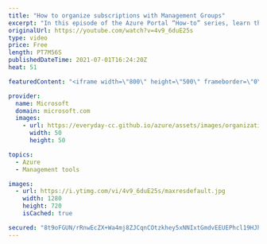```yaml
---
title: "How to organize subscriptions with Management Groups"
excerpt: "In this episode of the Azure Portal “How-to” series, learn the benefits of organizing your subscriptions into a hierarchal structure of management groups. We’ll show you how to create management groups to group and govern subscription activity, policies, security, role assignments and cost.    - Try"
originalUrl: https://youtube.com/watch?v=4v9_6duE25s
type: video
price: Free
length: PT7M56S
publishedDateTime: 2021-07-01T16:24:20Z
heat: 51

featuredContent: "<iframe width=\"800\" height=\"500\" frameborder=\"0\" src=\"https://www.youtube.com/embed/4v9_6duE25s\" allow=\"accelerometer; autoplay; encrypted-media; gyroscope; picture-in-picture\" allowfullscreen></iframe>"

provider:
  name: Microsoft
  domain: microsoft.com
  images:
    - url: https://everyday-cc.github.io/azure/assets/images/organizations/microsoft.com-50x50.jpg
      width: 50
      height: 50

topics:
  - Azure
  - Management tools

images:
  - url: https://i.ytimg.com/vi/4v9_6duE25s/maxresdefault.jpg
    width: 1280
    height: 720
    isCached: true

secured: "8t9oFGUN/rRnwEcZX+Wa4mj8ZJCqnCOtzkhey5xNNIxtGmdvEEUEPhcl19HJhJjcM/rL0dWqqahzYdiiU+x0u1dJIhj0todN9cLomPTm5ljDRaY428je05DHFk0rKhq+fZGB9f7+YlsAiwKyoQSx+/0WHWiQIb+cgjONW2dqT+GiEkgzR10bWQucSQUF/+dwxcjyq3T2rhbpyjaRT/Ld/pJXq6jYVNTMFE9/eZ4LFAYZsSC81bR+fdD2K5pU74jNuOaeSJMItYOUZIoxsviuSRtkiweNFFWL8XzghkGGt6EcdREGdPWYAzRDzdkbddUfg/F9pqf3bgn0gBBKXfMAo6ALMUp/7TA/N6iOG+gyp995wcM++V2yDhldTEaf2vdm3pjudv2z9zmXe13MJzRkeWANAysO41K8EuVtt9LC7rs=;aGrxwW4h7IoNixR3I4GF6Q=="
---
```


